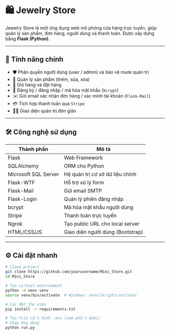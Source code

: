 # 🛍️ Jewelry Store

Jewelry Store là một ứng dụng web mô phỏng cửa hàng trực tuyến, giúp quản lý sản phẩm, đơn hàng, người dùng và thanh toán. Được xây dựng bằng **Flask (Python)**.

---

## 🚀 Tính năng chính
- 🛡️ Phân quyền người dùng (user / admin) và bảo vệ route quản trị
- 🧾 Quản lý sản phẩm (thêm, sửa, xóa)
- 🛒 Giỏ hàng và đặt hàng
- 👤 Đăng ký / đăng nhập / mã hóa mật khẩu (`bcrypt`)
- ✉️ Gửi email xác nhận đơn hàng / xác minh tài khoản (`Flask-Mail`)
- 💳 Tích hợp thanh toán qua `Stripe`
- 👨‍💼 Giao diện quản trị đơn giản

---

## 🛠️ Công nghệ sử dụng

| Thành phần     | Mô tả |
|----------------|------|
| Flask          | Web Framework |
| SQLAlchemy     | ORM cho Python |
| Microsoft SQL Server     | Hệ quản trị cơ sở dữ liệu chính |
| Flask-WTF      | Hỗ trợ xử lý form |
| Flask-Mail     | Gửi email SMTP |
| Flask-Login    | Quản lý phiên đăng nhập |
| bcrypt         | Mã hóa mật khẩu người dùng |
| Stripe         | Thanh toán trực tuyến |
| Ngrok          | Tạo public URL cho local server |
| HTML/CSS/JS    | Giao diện người dùng (Bootstrap) |

---
## ⚙️ Cài đặt nhanh

```bash
# Clone project
git clone https://github.com/yourusername/Mini_Store.git
cd Mini_Store

# Tạo virtual environment
python -m venv venv
source venv/bin/activate  # Windows: venv\Scripts\activate

# Cài đặt thư viện
pip install -r requirements.txt

# Tạo file cấu hình .env (xem phần dưới)
# Chạy ứng dụng
python run.py
